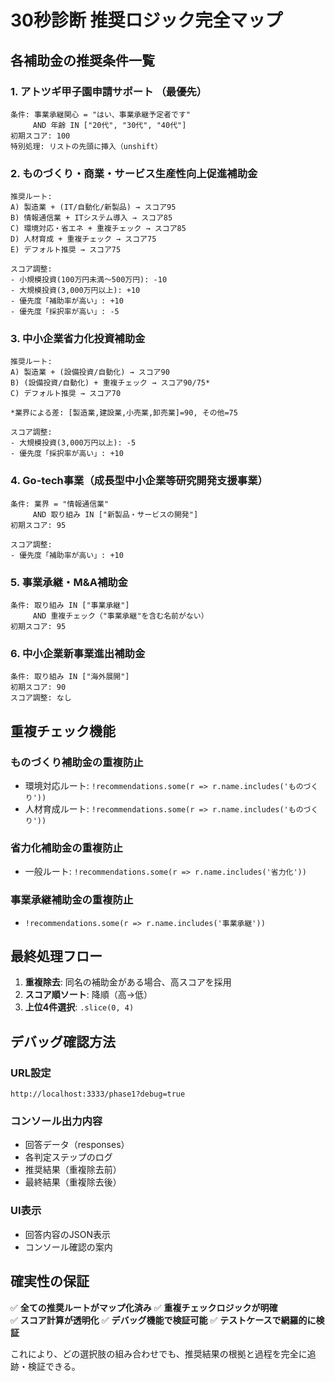 # 30秒診断 推奨ロジック完全マップ

## 各補助金の推奨条件一覧

### 1. アトツギ甲子園申請サポート （最優先）
```
条件: 事業承継関心 = "はい、事業承継予定者です" 
     AND 年齢 IN ["20代", "30代", "40代"]
初期スコア: 100
特別処理: リストの先頭に挿入（unshift）
```

### 2. ものづくり・商業・サービス生産性向上促進補助金
```
推奨ルート:
A) 製造業 + (IT/自動化/新製品) → スコア95
B) 情報通信業 + ITシステム導入 → スコア85  
C) 環境対応・省エネ + 重複チェック → スコア85
D) 人材育成 + 重複チェック → スコア75
E) デフォルト推奨 → スコア75

スコア調整:
- 小規模投資(100万円未満〜500万円): -10
- 大規模投資(3,000万円以上): +10
- 優先度「補助率が高い」: +10
- 優先度「採択率が高い」: -5
```

### 3. 中小企業省力化投資補助金
```
推奨ルート:
A) 製造業 + (設備投資/自動化) → スコア90
B) (設備投資/自動化) + 重複チェック → スコア90/75*
C) デフォルト推奨 → スコア70

*業界による差: [製造業,建設業,小売業,卸売業]=90, その他=75

スコア調整:
- 大規模投資(3,000万円以上): -5
- 優先度「採択率が高い」: +10
```

### 4. Go-tech事業（成長型中小企業等研究開発支援事業）
```
条件: 業界 = "情報通信業" 
     AND 取り組み IN ["新製品・サービスの開発"]
初期スコア: 95

スコア調整:
- 優先度「補助率が高い」: +10
```

### 5. 事業承継・M&A補助金
```
条件: 取り組み IN ["事業承継"]
     AND 重複チェック（"事業承継"を含む名前がない）
初期スコア: 95
```

### 6. 中小企業新事業進出補助金
```
条件: 取り組み IN ["海外展開"]
初期スコア: 90
スコア調整: なし
```

## 重複チェック機能

### ものづくり補助金の重複防止
- 環境対応ルート: `!recommendations.some(r => r.name.includes('ものづくり'))`
- 人材育成ルート: `!recommendations.some(r => r.name.includes('ものづくり'))`

### 省力化補助金の重複防止
- 一般ルート: `!recommendations.some(r => r.name.includes('省力化'))`

### 事業承継補助金の重複防止
- `!recommendations.some(r => r.name.includes('事業承継'))`

## 最終処理フロー

1. **重複除去**: 同名の補助金がある場合、高スコアを採用
2. **スコア順ソート**: 降順（高→低）
3. **上位4件選択**: `.slice(0, 4)`

## デバッグ確認方法

### URL設定
```
http://localhost:3333/phase1?debug=true
```

### コンソール出力内容
- 回答データ（responses）
- 各判定ステップのログ
- 推奨結果（重複除去前）
- 最終結果（重複除去後）

### UI表示
- 回答内容のJSON表示
- コンソール確認の案内

## 確実性の保証

✅ **全ての推奨ルートがマップ化済み**
✅ **重複チェックロジックが明確**  
✅ **スコア計算が透明化**
✅ **デバッグ機能で検証可能**
✅ **テストケースで網羅的に検証**

これにより、どの選択肢の組み合わせでも、推奨結果の根拠と過程を完全に追跡・検証できる。